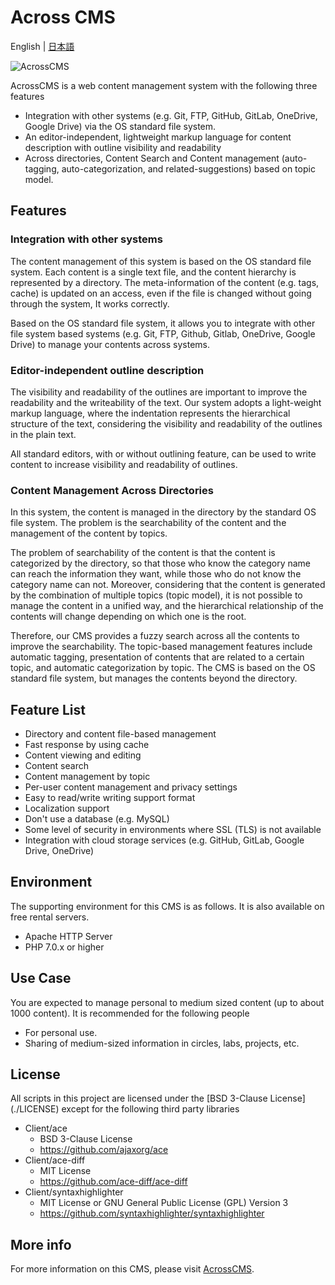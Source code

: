 # Across CMS

English | [日本語](./README_jp.md)

![AcrossCMS](http://contentsviewer.work/Master/AcrossCMS/Images/Logo.png)

AcrossCMS is a web content management system with the following three features

* Integration with other systems (e.g. Git, FTP, GitHub, GitLab, OneDrive, Google Drive) via the OS standard file system. 
* An editor-independent, lightweight markup language for content description with outline visibility and readability
* Across directories, Content Search and Content management (auto-tagging, auto-categorization, and related-suggestions) based on  topic model.

## Features
### Integration with other systems
The content management of this system is based on the OS standard file system.
Each content is a single text file, and the content hierarchy is represented by a directory.
The meta-information of the content (e.g. tags, cache) is updated on an access, even if the file is changed without going through the system,
It works correctly. 

Based on the OS standard file system, it allows you to integrate with other file system based systems (e.g. Git, FTP, Github, Gitlab, OneDrive, Google Drive) to manage your contents across systems.

### Editor-independent outline description
The visibility and readability of the outlines are important to improve the readability and the writeability of the text. 
Our system adopts a light-weight markup language, where the indentation represents the hierarchical structure of the text, considering the visibility and readability of the outlines in the plain text.

All standard editors, with or without outlining feature, can be used to write content to increase visibility and readability of outlines.

### Content Management Across Directories
In this system, the content is managed in the directory by the standard OS file system. 
The problem is the searchability of the content and the management of the content by topics.

The problem of searchability of the content is that the content is categorized by the directory, so that those who know the category name can reach the information they want, while those who do not know the category name can not.
Moreover, considering that the content is generated by the combination of multiple topics (topic model), it is not possible to manage the content in a unified way, and the hierarchical relationship of the contents will change depending on which one is the root. 

Therefore, our CMS provides a fuzzy search across all the contents to improve the searchability. 
The topic-based management features include automatic tagging, presentation of contents that are related to a certain topic, and automatic categorization by topic. The CMS is based on the OS standard file system, but manages the contents beyond the directory.

## Feature List
* Directory and content file-based management
* Fast response by using cache
* Content viewing and editing
* Content search
* Content management by topic
* Per-user content management and privacy settings
* Easy to read/write writing support format
* Localization support
* Don't use a database (e.g. MySQL)
* Some level of security in environments where SSL (TLS) is not available
* Integration with cloud storage services (e.g. GitHub, GitLab, Google Drive, OneDrive)

## Environment
The supporting environment for this CMS is as follows. It is also available on free rental servers.

* Apache HTTP Server
* PHP 7.0.x or higher

## Use Case
You are expected to manage personal to medium sized content (up to about 1000 content).
It is recommended for the following people

* For personal use.
* Sharing of medium-sized information in circles, labs, projects, etc.

## License
All scripts in this project are licensed under the [BSD 3-Clause License] (./LICENSE) except for the following third party libraries

* Client/ace
    * BSD 3-Clause License
    * <https://github.com/ajaxorg/ace>
* Client/ace-diff
    * MIT License
    * <https://github.com/ace-diff/ace-diff>
* Client/syntaxhighlighter
    * MIT License or GNU General Public License (GPL) Version 3
    * <https://github.com/syntaxhighlighter/syntaxhighlighter>

## More info
For more information on this CMS, please visit [AcrossCMS](http://contentsviewer.work/Master/AcrossCMS/AcrossCMS).

